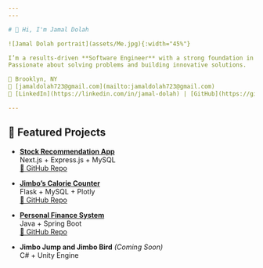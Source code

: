 ```yaml
---
---

# 👋 Hi, I'm Jamal Dolah

![Jamal Dolah portrait](assets/Me.jpg){:width="45%"}

I’m a results-driven **Software Engineer** with a strong foundation in full-stack development, machine learning, and scalable systems.  
Passionate about solving problems and building innovative solutions.  

📍 Brooklyn, NY  
📧 [jamaldolah723@gmail.com](mailto:jamaldolah723@gmail.com)  
🔗 [LinkedIn](https://linkedin.com/in/jamal-dolah) | [GitHub](https://github.com/JamalDolah)

---
```


## 🚀 Featured Projects

- **[Stock Recommendation App](projects.md#stock-recommendation-app)**  
  Next.js + Express.js + MySQL  
  [🔗 GitHub Repo](https://github.com/JamalDolah/Stocks-recommendation-CIS303)

- **[Jimbo’s Calorie Counter](projects.md#jimbos-calorie-counter)**  
  Flask + MySQL + Plotly  
  [🔗 GitHub Repo](https://github.com/JamalDolah/Jimbos_calorie_counter)

- **[Personal Finance System](projects.md#personal-finance-system)**  
  Java + Spring Boot  
  [🔗 GitHub Repo](https://github.com/JamalDolah/Personal-finance-system-CIS404)

- **Jimbo Jump and Jimbo Bird** *(Coming Soon)*  
  C# + Unity Engine

